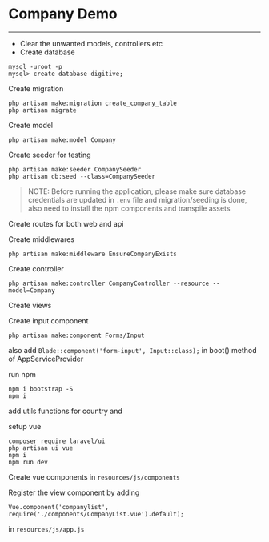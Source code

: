 # Company Demo

---

- Clear the unwanted models, controllers etc
- Create database  


```shell
mysql -uroot -p
mysql> create database digitive;
```

Create migration
```shell
php artisan make:migration create_company_table
php artisan migrate
```

Create model
```shell
php artisan make:model Company
```

Create seeder for testing
```shell
php artisan make:seeder CompanySeeder
php artisan db:seed --class=CompanySeeder
```

>NOTE: Before running the application, 
>please make sure database credentials are updated in `.env` file 
>and migration/seeding is done, also need to install the npm components and transpile assets

Create routes for both web and api


Create middlewares 
```shell
php artisan make:middleware EnsureCompanyExists
```

Create controller 

```shell
php artisan make:controller CompanyController --resource --model=Company
```

Create views

Create input component
```shell
php artisan make:component Forms/Input
```
also add `Blade::component('form-input', Input::class);` in boot() method of AppServiceProvider

run npm
```shell
npm i bootstrap -S
npm i
```

add utils functions for country and 

setup vue
```shell
composer require laravel/ui
php artisan ui vue
npm i
npm run dev
```

Create vue components in `resources/js/components`

Register the view component by adding 
```shell
Vue.component('companylist', require('./components/CompanyList.vue').default);
```
in `resources/js/app.js`
